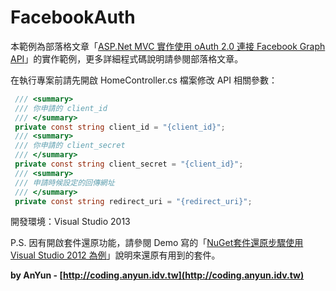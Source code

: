 # FacebookAuth #

本範例為部落格文章「[ASP.Net MVC 實作使用 oAuth 2.0 連接 Facebook Graph API](http://coding.anyun.tw/2012/03/16/asp-net-mvc-using-oauth-2-0-connect-facebook-graph-api/)」的實作範例，更多詳細程式碼說明請參閱部落格文章。

在執行專案前請先開啟 HomeController.cs 檔案修改 API 相關參數：

```C#
 /// <summary>
 /// 你申請的 client_id
 /// </summary>
 private const string client_id = "{client_id}";
 /// <summary>
 /// 你申請的 client_secret
 /// </summary>
 private const string client_secret = "{client_id}";
 /// <summary>
 /// 申請時候設定的回傳網址
 /// </summary>
 private const string redirect_uri = "{redirect_uri}";
```

開發環境：Visual Studio 2013

P.S. 因有開啟套件還原功能，請參閱 Demo 寫的「[NuGet套件還原步驟使用Visual Studio 2012 為例](http://demo.tc/Post/763)」說明來還原有用到的套件。

**by AnYun - [http://coding.anyun.idv.tw](http://coding.anyun.idv.tw)**